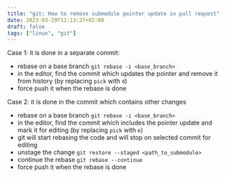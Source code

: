 ```yaml
---
title: "git: How to remove submodule pointer update in pull request"
date: 2023-03-29T11:13:27+02:00
draft: false
tags: ["linux", "git"]
---
```


Case 1: it is done in a separate commit:
 - rebase on a base branch `git rebase -i <base_branch>`
 - in the editor, find the commit which updates the pointer and remove it from history (by replacing `pick` with `d`)
 - force push it when the rebase is done
 
Case 2: it is done in the commit which contains other changes
 - rebase on a base branch `git rebase -i <base_branch>`
 - in the editor, find the commit which includes the pointer update and mark it for editing (by replacing `pick` with `e`)
 - git will start rebasing the code and will stop on selected commit for editing
 - unstage the change `git restore --staged <path_to_submodule>`
 - continue the rebase `git rebase --continue`
 - force push it when the rebase is done
